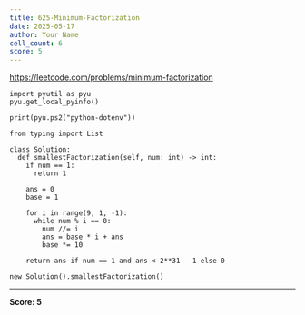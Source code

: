 ```yaml
---
title: 625-Minimum-Factorization
date: 2025-05-17
author: Your Name
cell_count: 6
score: 5
---
```


https://leetcode.com/problems/minimum-factorization


```
import pyutil as pyu
pyu.get_local_pyinfo()
```


```
print(pyu.ps2("python-dotenv"))
```


```
from typing import List
```


```
class Solution:
  def smallestFactorization(self, num: int) -> int:
    if num == 1:
      return 1

    ans = 0
    base = 1

    for i in range(9, 1, -1):
      while num % i == 0:
        num //= i
        ans = base * i + ans
        base *= 10

    return ans if num == 1 and ans < 2**31 - 1 else 0
```


```
new Solution().smallestFactorization()
```


---
**Score: 5**